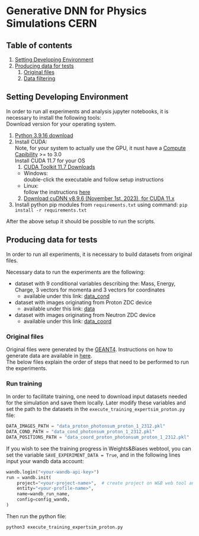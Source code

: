 # Generative DNN for Physics Simulations CERN

## Table of contents

1. [Setting Developing Environment](#setting-developing-environment)
2. [Producing data for tests](#producing-data-for-tests)
    1. [Original files](#original-files)
    2. [Data filtering](#data-filtering)

## Setting Developing Environment

In order to run all experiments and analysis jupyter notebooks, it is necessary to install the following tools: <br />Download version for your operating system.
1. [Python 3.9.16 download](https://www.python.org/downloads/release/python-3916/)
2. Install CUDA: <br />
    Note, for your system to actually use the GPU, it nust have a [Compute Capibility](https://developer.nvidia.com/cuda-gpus) >= to 3.0<br />
    Install CUDA 11.7 for your OS
   1. [CUDA Toolkit 11.7 Downloads](https://developer.nvidia.com/cuda-11-7-0-download-archive)<br />
   * Windows:<br /> double-click the executable and follow setup instructions<br />
   * Linux:<br /> follow the instructions [here](http://askubuntu.com/a/799185)<br />
   2. [Download cuDNN v8.9.6 (November 1st, 2023), for CUDA 11.x](https://developer.nvidia.com/rdp/cudnn-archive)
3. Install python pip modules from `requirements.txt` using command:
```pip install -r requirements.txt```

After the above setup it should be possible to run the scripts.


## Producing data for tests

In order to run all experiments, it is necessary to build datasets from original files.

Necessary data to run the experiments are the following:
- dataset with 9 conditional variables describing the: Mass, Energy, Charge, 3 vectors for momenta and 3 vectors for coordinates
  - available under this link: [data_cond](https://anonymized-data-for-review.s3.eu-west-1.amazonaws.com/data_cond_photonsum_proton_1_2312.pkl)
- dataset with images originating from Proton ZDC device
  - available under this link: [data](https://anonymized-data-for-review.s3.eu-west-1.amazonaws.com/data_proton_photonsum_proton_1_2312.pkl) 
- dataset with images originating from Neutron ZDC device
  - available under this link: [data_coord](https://anonymized-data-for-review.s3.eu-west-1.amazonaws.com/data_coord_proton_photonsum_proton_1_2312.pkl) 

### Original files

Original files were generated by the [GEANT4](https://aapm.onlinelibrary.wiley.com/doi/10.1002/mp.13048).
Instructions on how to generate data are available in [here](https://twiki.cern.ch/twiki/bin/view/CMSPublic/SWGuideSimulation).<br />
The below files explain the order of steps that need to be performed to run the experiments.

### Run training

In order to facilitate training, one need to download input datasets needed for the simulation and save them locally. Later
modify these variables and set the path to the datasets in the `execute_training_expertsim_proton.py` file:

```python
DATA_IMAGES_PATH = "data_proton_photonsum_proton_1_2312.pkl"
DATA_COND_PATH = "data_cond_photonsum_proton_1_2312.pkl"
DATA_POSITIONS_PATH = "data_coord_proton_photonsum_proton_1_2312.pkl"
```

If you wish to see the training progress in Weights&Biases webtool, you can set the variable `SAVE_EXPERIMENT_DATA = True`, and in the following
lines input your wandb data account:

```python
wandb.login("<your-wandb-api-key>")
run = wandb.init(
    project="<your-project-name>",  # create project on W&B web tool and input its name here
    entity="<your-profile-name>",
    name=wandb_run_name,
    config=config_wandb,
)
```

Then run the python file:

```python
python3 execute_training_expertsim_proton.py
```